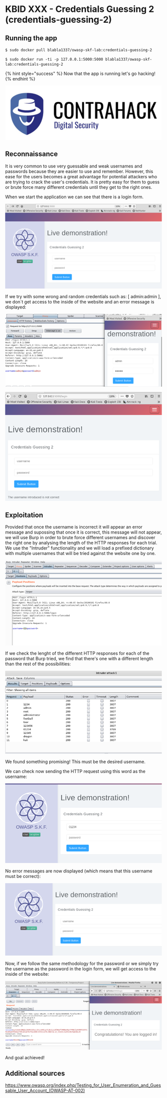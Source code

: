 # KBID XXX - Credentials Guessing 2 (credentials-guessing-2)

## Running the app

```text
$ sudo docker pull blabla1337/owasp-skf-lab:credentials-guessing-2
```

```text
$ sudo docker run -ti -p 127.0.0.1:5000:5000 blabla1337/owasp-skf-lab:credentials-guessing-2
```

{% hint style="success" %}
Now that the app is running let's go hacking!
{% endhint %}

![Docker image and write-up thanks to Contrahack.io !](.gitbook/assets/screen-shot-2019-03-04-at-21.33.32.png)

## Reconnaissance
It is very common to use very guessable and weak usernames and passwords because they are easier to use and remember. 
However, this ease for the users becomes a great advantage for potential attackers who are trying to crack the user's credentials. 
It is pretty easy for them to guess or brute force many different credentials until they get to the right ones.

When we start the application we can see that there is a login form.

![](.gitbook/assets/cred-guessing-20.png)

If we try with some wrong and random credentials such as: [ admin:admin ], we don`t get access to the inside of the website and an error message is displayed:

![](.gitbook/assets/cred-guessing-21.png)

![](.gitbook/assets/cred-guessing-22.png) 

## Exploitation
Provided that once the username is incorrect it will appear an error message and supossing that once it is correct, this message will not appear, 
we will use Burp in order to brute force different usernames and discover the right one by analysing the length of the HTTP responses for each trial.
We use the "Intruder" functionality and we will load a prefixed dictionary with multiple usernames that will be tried against the website one by one.

![](.gitbook/assets/cred-guessing-23.png)

If we check the lenght of the different HTTP responses for each of the password that Burp tried, we find that there's one with a different length than
the rest of the possibilities:

![](.gitbook/assets/cred-guessing-24.png)


We found something promising! This must be the desired username.

We can check now sending the HTTP request using this word as the username:

![](.gitbook/assets/cred-guessing-25.png)

No error messages are now displayed (which means that this username must be correct):

![](.gitbook/assets/cred-guessing-26.png)

Now, if we follow the same methodology for the password or we simply try the username as the password in the login form, we will get access to the inside 
of the website:

![](.gitbook/assets/cred-guessing-27.png)

And goal achieved!

## Additional sources
https://www.owasp.org/index.php/Testing_for_User_Enumeration_and_Guessable_User_Account_(OWASP-AT-002)

